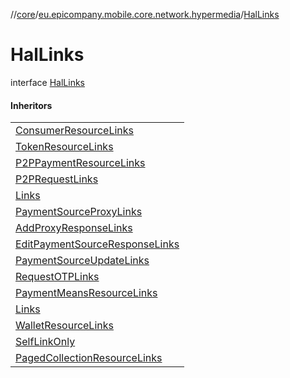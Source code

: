 //[core](../../../index.md)/[eu.epicompany.mobile.core.network.hypermedia](../index.md)/[HalLinks](index.md)

# HalLinks

interface [HalLinks](index.md)

#### Inheritors

| |
|---|
| [ConsumerResourceLinks](../../eu.epicompany.mobile.core.network.internal.retrofit/-consumer-resource-links/index.md) |
| [TokenResourceLinks](../../eu.epicompany.mobile.core.network.model/-token-resource-links/index.md) |
| [P2PPaymentResourceLinks](../../eu.epicompany.mobile.core.network.model.p2ppayment/-p2-p-payment-resource-links/index.md) |
| [P2PRequestLinks](../../eu.epicompany.mobile.core.network.model.p2ppayment/-p2-p-request-links/index.md) |
| [Links](../../eu.epicompany.mobile.core.network.model.provisioning/-provisioning-resource/-links/index.md) |
| [PaymentSourceProxyLinks](../../eu.epicompany.mobile.core.network.model.proxy/-payment-source-proxy-links/index.md) |
| [AddProxyResponseLinks](../../eu.epicompany.mobile.core.network.model.proxy/-add-proxy-response-links/index.md) |
| [EditPaymentSourceResponseLinks](../../eu.epicompany.mobile.core.network.model.proxy/-edit-payment-source-response-links/index.md) |
| [PaymentSourceUpdateLinks](../../eu.epicompany.mobile.core.network.model.proxy/-payment-source-update-links/index.md) |
| [RequestOTPLinks](../../eu.epicompany.mobile.core.network.model.proxy/-request-o-t-p-links/index.md) |
| [PaymentMeansResourceLinks](../../eu.epicompany.mobile.core.network.model.wallet/-payment-means-resource-links/index.md) |
| [Links](../../eu.epicompany.mobile.core.network.model.wallet/-payment-means-collection-resource/-links/index.md) |
| [WalletResourceLinks](../../eu.epicompany.mobile.core.network.model.wallet/-wallet-resource-links/index.md) |
| [SelfLinkOnly](../-self-link-only/index.md) |
| [PagedCollectionResourceLinks](../-paged-collection-resource-links/index.md) |
